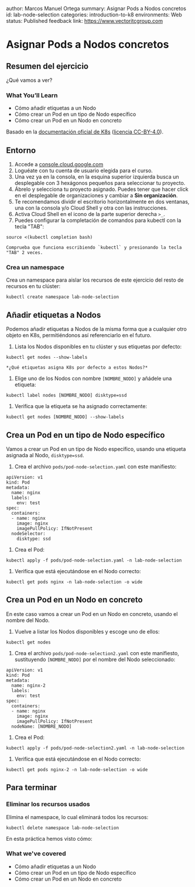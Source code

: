 author: Marcos Manuel Ortega
summary: Asignar Pods a Nodos concretos
id: lab-node-selection
categories: introduction-to-k8
environments: Web
status: Published
feedback link: https://www.vectoritcgroup.com

# Asignar Pods a Nodos concretos

## Resumen del ejercicio

¿Qué vamos a ver?

### What You’ll Learn 
- Cómo añadir etiquetas a un Nodo
- Cómo crear un Pod en un tipo de Nodo específico
- Cómo crear un Pod en un Nodo en concreto

Basado en la [documentación oficial de K8s](https://kubernetes.io/docs/tasks) ([licencia CC-BY-4.0](https://github.com/kubernetes/website/blob/master/LICENSE)).

## Entorno
1. Accede a [console.cloud.google.com](https://console.cloud.google.com)
2. Loguéate con tu cuenta de usuario elegida para el curso.
3. Una vez ya en la consola, en la esquina superior izquierda busca un desplegable con 3 hexágonos pequeños para seleccionar tu proyecto.
4. Ábrelo y selecciona tu proyecto asignado. Puedes tener que hacer click en el desplegable de organizaciones y cambiar a **Sin organización**.
5. Te recomendamos dividir el escritorio horizontalmente en dos ventanas, una con la consola y/o Cloud Shell y otra con las instrucciones.
6. Activa Cloud Shell en el icono de la parte superior derecha `>_`.
7. Puedes configurar la completación de comandos para kubectl con la tecla "TAB":
```
source <(kubectl completion bash)
```

    Comprueba que funciona escribiendo `kubectl` y presionando la tecla "TAB" 2 veces.

### Crea un namespace
Crea un namespace para aislar los recursos de este ejercicio del resto de recursos en tu clúster:
```
kubectl create namespace lab-node-selection
```

## Añadir etiquetas a Nodos
Podemos añadir etiquetas a Nodos de la misma forma que a cualquier otro objeto en K8s, permitiéndonos así referenciarlo en el futuro.

1. Lista los Nodos disponibles en tu clúster y sus etiquetas por defecto:
```
kubectl get nodes --show-labels
```

    *¿Qué etiquetas asigna K8s por defecto a estos Nodos?*

1. Elige uno de los Nodos con nombre `[NOMBRE_NODO]` y añádele una etiqueta:
```
kubectl label nodes [NOMBRE_NODO] disktype=ssd
```

1. Verifica que la etiqueta se ha asignado correctamente:
```
kubectl get nodes [NOMBRE_NODO] --show-labels
```

## Crea un Pod en un tipo de Nodo específico
Vamos a crear un Pod en un tipo de Nodo específico, usando una etiqueta asignada al Nodo, `disktype=ssd`.

1. Crea el archivo `pods/pod-node-selection.yaml` con este manifiesto:
```
apiVersion: v1
kind: Pod
metadata:
  name: nginx
  labels:
    env: test
spec:
  containers:
  - name: nginx
    image: nginx
    imagePullPolicy: IfNotPresent
  nodeSelector:
    disktype: ssd       
```

1. Crea el Pod:
```
kubectl apply -f pods/pod-node-selection.yaml -n lab-node-selection
```

1. Verifica que está ejecutándose en el Nodo correcto:
```
kubectl get pods nginx -n lab-node-selection -o wide
```

## Crea un Pod en un Nodo en concreto
En este caso vamos a crear un Pod en un Nodo en concreto, usando el nombre del Nodo.

1. Vuelve a listar los Nodos disponibles y escoge uno de ellos:
```
kubectl get nodes
```

1. Crea el archivo `pods/pod-node-selection2.yaml` con este manifiesto, sustituyendo `[NOMBRE_NODO]` por el nombre del Nodo seleccionado:
```
apiVersion: v1
kind: Pod
metadata:
  name: nginx-2
  labels:
    env: test
spec:
  containers:
  - name: nginx
    image: nginx
    imagePullPolicy: IfNotPresent
  nodeName: [NOMBRE_NODO]
```

1. Crea el Pod:
```
kubectl apply -f pods/pod-node-selection2.yaml -n lab-node-selection
```

1. Verifica que está ejecutándose en el Nodo correcto:
```
kubectl get pods nginx-2 -n lab-node-selection -o wide
```

## Para terminar

### Eliminar los recursos usados
Elimina el namespace, lo cual eliminará todos los recursos:
```
kubectl delete namespace lab-node-selection
```

En esta práctica hemos visto cómo:

### What we've covered
- Cómo añadir etiquetas a un Nodo
- Cómo crear un Pod en un tipo de Nodo específico
- Cómo crear un Pod en un Nodo en concreto